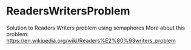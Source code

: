 # ReadersWritersProblem
Solution to Readers Writers  problem using semaphores
More about this problem: https://en.wikipedia.org/wiki/Readers%E2%80%93writers_problem 
